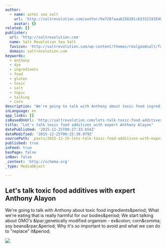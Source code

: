 ```yaml
---
author:
  - name: aztec sea salt
    url: 'http://saltrevolution.com/author/0a728faaa6150201cb53321935400fc6/'
    avatar: {}
related: []
publisher:
  url: 'http://saltrevolution.com'
  name: Salt Revolution Sea Salt
  favicon: 'http://saltrevolution.com/wp-content/themes/realgoodsalt/favicon.ico'
  domain: saltrevolution.com
keywords:
  - anthony
  - dye
  - ingredients
  - food
  - gluten
  - toxic
  - salt
  - topic
  - talking
  - corn
description: "We're going to talk with Anthony about toxic food ingredients. What we're eating that is really harmful for our bodies. We start talking about GMO's (genetically modified organism - ex: corn, soy beans). Why it's so important to avoid and what we can do to \"replace\" it."
inLanguage: en
app_links: []
isBasedOnUrl: 'http://saltrevolution.com/lets-talk-toxic-food-additives-expert-anthony-alayon/'
title: "Let's talk toxic food additives with expert Anthony Alayon"
datePublished: '2015-12-25T00:27:33.654Z'
dateModified: '2015-12-25T00:25:30.979Z'
sourcePath: _posts/2015-12-25-lets-talk-toxic-food-additives-with-expert-anthony-alayon.md
published: true
inFeed: true
hasPage: false
inNav: false
_context: 'http://schema.org'
_type: MediaObject

---
```

<article style=""><h1>Let's talk toxic food additives with expert Anthony Alayon</h1><p>We're going to talk with Anthony about toxic food ingredients&amp;period; What we're eating that is really harmful for our bodies&amp;period; We start talking about GMO's &amp;lpar;genetically modified organism - ex&amp;colon; corn&amp;comma; soy beans&amp;rpar;&amp;period; Why it's so important to avoid and what we can do to "replace" it&amp;period;</p><img src="http://saltrevolution.com/wp-content/uploads/2014/11/anthonyalayon-1024x1024.jpg" /></article>